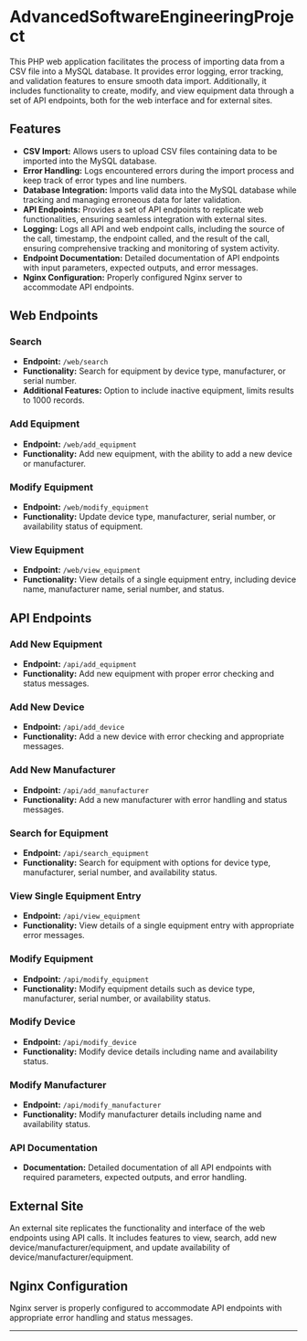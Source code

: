 # AdvancedSoftwareEngineeringProject

This PHP web application facilitates the process of importing data from a CSV file into a MySQL database. It provides error logging, error tracking, and validation features to ensure smooth data import. Additionally, it includes functionality to create, modify, and view equipment data through a set of API endpoints, both for the web interface and for external sites.

## Features

- **CSV Import:** Allows users to upload CSV files containing data to be imported into the MySQL database.
- **Error Handling:** Logs encountered errors during the import process and keep track of error types and line numbers.
- **Database Integration:** Imports valid data into the MySQL database while tracking and managing erroneous data for later validation.
- **API Endpoints:** Provides a set of API endpoints to replicate web functionalities, ensuring seamless integration with external sites.
- **Logging:** Logs all API and web endpoint calls, including the source of the call, timestamp, the endpoint called, and the result of the call, ensuring comprehensive tracking and monitoring of system activity.
- **Endpoint Documentation:** Detailed documentation of API endpoints with input parameters, expected outputs, and error messages.
- **Nginx Configuration:** Properly configured Nginx server to accommodate API endpoints.

## Web Endpoints

### Search
- **Endpoint:** `/web/search`
- **Functionality:** Search for equipment by device type, manufacturer, or serial number.
- **Additional Features:** Option to include inactive equipment, limits results to 1000 records.

### Add Equipment
- **Endpoint:** `/web/add_equipment`
- **Functionality:** Add new equipment, with the ability to add a new device or manufacturer.

### Modify Equipment
- **Endpoint:** `/web/modify_equipment`
- **Functionality:** Update device type, manufacturer, serial number, or availability status of equipment.

### View Equipment
- **Endpoint:** `/web/view_equipment`
- **Functionality:** View details of a single equipment entry, including device name, manufacturer name, serial number, and status.

## API Endpoints

### Add New Equipment
- **Endpoint:** `/api/add_equipment`
- **Functionality:** Add new equipment with proper error checking and status messages.

### Add New Device
- **Endpoint:** `/api/add_device`
- **Functionality:** Add a new device with error checking and appropriate messages.

### Add New Manufacturer
- **Endpoint:** `/api/add_manufacturer`
- **Functionality:** Add a new manufacturer with error handling and status messages.

### Search for Equipment
- **Endpoint:** `/api/search_equipment`
- **Functionality:** Search for equipment with options for device type, manufacturer, serial number, and availability status.

### View Single Equipment Entry
- **Endpoint:** `/api/view_equipment`
- **Functionality:** View details of a single equipment entry with appropriate error messages.

### Modify Equipment
- **Endpoint:** `/api/modify_equipment`
- **Functionality:** Modify equipment details such as device type, manufacturer, serial number, or availability status.

### Modify Device
- **Endpoint:** `/api/modify_device`
- **Functionality:** Modify device details including name and availability status.

### Modify Manufacturer
- **Endpoint:** `/api/modify_manufacturer`
- **Functionality:** Modify manufacturer details including name and availability status.

### API Documentation
- **Documentation:** Detailed documentation of all API endpoints with required parameters, expected outputs, and error handling.

## External Site

An external site replicates the functionality and interface of the web endpoints using API calls. It includes features to view, search, add new device/manufacturer/equipment, and update availability of device/manufacturer/equipment.

## Nginx Configuration

Nginx server is properly configured to accommodate API endpoints with appropriate error handling and status messages.

---
